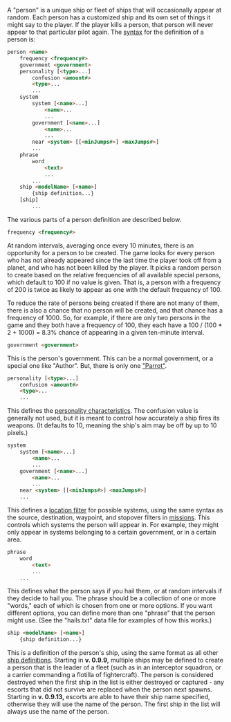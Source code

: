 A "person" is a unique ship or fleet of ships that will occasionally appear at random. Each person has a customized ship and its own set of things it might say to the player. If the player kills a person, that person will never appear to that particular pilot again. The [syntax](https://github.com/endless-sky/endless-sky/wiki/DataFormat#grammar-specifications) for the definition of a person is:

```html
person <name>
	frequency <frequency#>
	government <government>
	personality [<type>...]
		confusion <amount#>
		<type>...
		...
	system
		system [<name>...]
			<name>...
			...
		government [<name>...]
			<name>...
			...
		near <system> [[<minJumps#>] <maxJumps#>]
		...
	phrase
		word
			<text>
			...
		...
	ship <modelName> [<name>]
		{ship definition...}
	[ship]
		...
```

The various parts of a person definition are described below.

```html
frequency <frequency#>
```

At random intervals, averaging once every 10 minutes, there is an opportunity for a person to be created. The game looks for every person who has not already appeared since the last time the player took off from a planet, and who has not been killed by the player. It picks a random person to create based on the relative frequencies of all available special persons, which default to 100 if no value is given. That is, a person with a frequency of 200 is twice as likely to appear as one with the default frequency of 100.

To reduce the rate of persons being created if there are not many of them, there is also a chance that no person will be created, and that chance has a frequency of 1000. So, for example, if there are only two persons in the game and they both have a frequency of 100, they each have a 100 / (100 * 2 + 1000) = 8.3% chance of appearing in a given ten-minute interval.

```html
government <government>
```

This is the person's government. This can be a normal government, or a special one like "Author". But, there is only one ["Parrot"](https://evn.wikia.com/wiki/Hector).

```html
personality [<type>...]
	confusion <amount#>
	<type>...
	...
```

This defines the [personality characteristics](ShipPersonalities). The confusion value is generally not used, but it is meant to control how accurately a ship fires its weapons. (It defaults to 10, meaning the ship's aim may be off by up to 10 pixels.)

```html
system
	system [<name>...]
		<name>...
		...
	government [<name>...]
		<name>...
		...
	near <system> [[<minJumps#>] <maxJumps#>]
	...
```

This defines a [location filter](LocationFilters) for possible systems, using the same syntax as the source, destination, waypoint, and stopover filters in [missions](https://github.com/endless-sky/endless-sky/wiki/CreatingMissions#filters). This controls which systems the person will appear in. For example, they might only appear in systems belonging to a certain government, or in a certain area.

```html
phrase
	word
		<text>
		...
	...
```

This defines what the person says if you hail them, or at random intervals if they decide to hail you. The phrase should be a collection of one or more "words," each of which is chosen from one or more options. If you want different options, you can define more than one "phrase" that the person might use. (See the "hails.txt" data file for examples of how this works.)

```html
ship <modelName> [<name>]
	{ship definition...}
```

This is a definition of the person's ship, using the same format as all other [ship definitions](CreatingShips). Starting in **v. 0.9.9,** multiple ships may be defined to create a person that is the leader of a fleet (such as in an interceptor squadron, or a carrier commanding a flotilla of fightercraft). The person is considered destroyed when the first ship in the list is either destroyed or captured - any escorts that did not survive are replaced when the person next spawns. Starting in **v. 0.9.13,** escorts are able to have their ship name specified, otherwise they will use the name of the person. The first ship in the list will always use the name of the person.